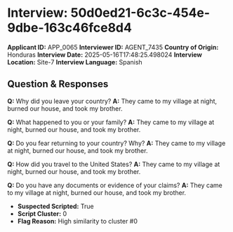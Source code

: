 # Interview: 50d0ed21-6c3c-454e-9dbe-163c46fce8d4
**Applicant ID:** APP_0065
**Interviewer ID:** AGENT_7435
**Country of Origin:** Honduras
**Interview Date:** 2025-05-16T17:48:25.498024
**Interview Location:** Site-7
**Interview Language:** Spanish

## Question & Responses

**Q:** Why did you leave your country?
**A:** They came to my village at night, burned our house, and took my brother.

**Q:** What happened to you or your family?
**A:** They came to my village at night, burned our house, and took my brother.

**Q:** Do you fear returning to your country? Why?
**A:** They came to my village at night, burned our house, and took my brother.

**Q:** How did you travel to the United States?
**A:** They came to my village at night, burned our house, and took my brother.

**Q:** Do you have any documents or evidence of your claims?
**A:** They came to my village at night, burned our house, and took my brother.

- **Suspected Scripted:** True
- **Script Cluster:** 0
- **Flag Reason:** High similarity to cluster #0